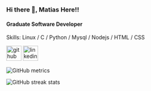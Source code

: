 ### Hi there 👋, Matias Here!!
#### Graduate Software Developer

Skills: Linux / C / Python / Mysql / Nodejs / HTML / CSS



[<img src='https://cdn.jsdelivr.net/npm/simple-icons@3.0.1/icons/github.svg' alt='github' height='40'>](https://github.com/Ripjawws)  [<img src='https://cdn.jsdelivr.net/npm/simple-icons@3.0.1/icons/linkedin.svg' alt='linkedin' height='40'>](https://www.linkedin.com/in/www.linkedin.com/in/MatPirez/)  

![GitHub metrics](https://metrics.lecoq.io/Ripjawws)  

![GitHub streak stats](https://github-readme-streak-stats.herokuapp.com/?user=Ripjawws)  

